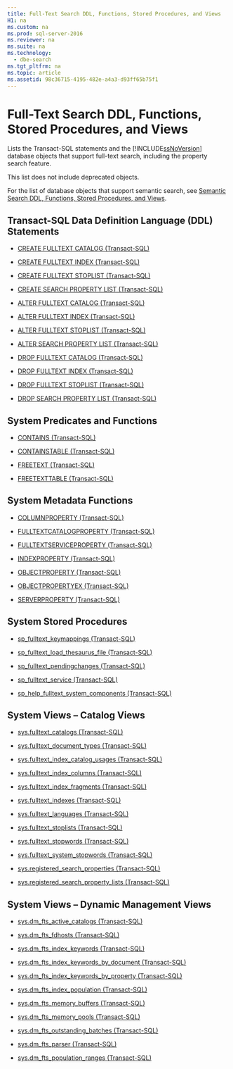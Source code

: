 ```yaml
---
title: Full-Text Search DDL, Functions, Stored Procedures, and Views
H1: na
ms.custom: na
ms.prod: sql-server-2016
ms.reviewer: na
ms.suite: na
ms.technology: 
  - dbe-search
ms.tgt_pltfrm: na
ms.topic: article
ms.assetid: 98c36715-4195-482e-a4a3-d93ff65b75f1
---
```

# Full-Text Search DDL, Functions, Stored Procedures, and Views
  Lists the Transact\-SQL statements and the [!INCLUDE[ssNoVersion](../../Token/Other/ssNoVersion_md.md)] database objects that support full\-text search, including the property search feature.  
  
 This list does not include deprecated objects.  
  
 For the list of database objects that support semantic search, see [Semantic Search DDL, Functions, Stored Procedures, and Views](../../Topics/TopicNameNotContainA/Semantic-Search-DDL--Functions--Stored-Procedures--and-Views.md).  
  
##  <a name="ddl"></a> Transact\-SQL Data Definition Language \(DDL\) Statements  
  
-   [CREATE FULLTEXT CATALOG &#40;Transact-SQL&#41;](../Topic/CREATE%20FULLTEXT%20CATALOG%20\(Transact-SQL\).md)  
  
-   [CREATE FULLTEXT INDEX &#40;Transact-SQL&#41;](../Topic/CREATE%20FULLTEXT%20INDEX%20\(Transact-SQL\).md)  
  
-   [CREATE FULLTEXT STOPLIST &#40;Transact-SQL&#41;](../Topic/CREATE%20FULLTEXT%20STOPLIST%20\(Transact-SQL\).md)  
  
-   [CREATE SEARCH PROPERTY LIST &#40;Transact-SQL&#41;](../Topic/CREATE%20SEARCH%20PROPERTY%20LIST%20\(Transact-SQL\).md)  
  
-   [ALTER FULLTEXT CATALOG &#40;Transact-SQL&#41;](../Topic/ALTER%20FULLTEXT%20CATALOG%20\(Transact-SQL\).md)  
  
-   [ALTER FULLTEXT INDEX &#40;Transact-SQL&#41;](../Topic/ALTER%20FULLTEXT%20INDEX%20\(Transact-SQL\).md)  
  
-   [ALTER FULLTEXT STOPLIST &#40;Transact-SQL&#41;](../Topic/ALTER%20FULLTEXT%20STOPLIST%20\(Transact-SQL\).md)  
  
-   [ALTER SEARCH PROPERTY LIST &#40;Transact-SQL&#41;](../Topic/ALTER%20SEARCH%20PROPERTY%20LIST%20\(Transact-SQL\).md)  
  
-   [DROP FULLTEXT CATALOG &#40;Transact-SQL&#41;](../Topic/DROP%20FULLTEXT%20CATALOG%20\(Transact-SQL\).md)  
  
-   [DROP FULLTEXT INDEX &#40;Transact-SQL&#41;](../Topic/DROP%20FULLTEXT%20INDEX%20\(Transact-SQL\).md)  
  
-   [DROP FULLTEXT STOPLIST &#40;Transact-SQL&#41;](../Topic/DROP%20FULLTEXT%20STOPLIST%20\(Transact-SQL\).md)  
  
-   [DROP SEARCH PROPERTY LIST &#40;Transact-SQL&#41;](../Topic/DROP%20SEARCH%20PROPERTY%20LIST%20\(Transact-SQL\).md)  
  
##  <a name="func"></a> System Predicates and Functions  
  
-   [CONTAINS &#40;Transact-SQL&#41;](../Topic/CONTAINS%20\(Transact-SQL\).md)  
  
-   [CONTAINSTABLE &#40;Transact-SQL&#41;](../Topic/CONTAINSTABLE%20\(Transact-SQL\).md)  
  
-   [FREETEXT &#40;Transact-SQL&#41;](../Topic/FREETEXT%20\(Transact-SQL\).md)  
  
-   [FREETEXTTABLE &#40;Transact-SQL&#41;](../Topic/FREETEXTTABLE%20\(Transact-SQL\).md)  
  
##  <a name="meta"></a> System Metadata Functions  
  
-   [COLUMNPROPERTY &#40;Transact-SQL&#41;](../Topic/COLUMNPROPERTY%20\(Transact-SQL\).md)  
  
-   [FULLTEXTCATALOGPROPERTY &#40;Transact-SQL&#41;](../Topic/FULLTEXTCATALOGPROPERTY%20\(Transact-SQL\).md)  
  
-   [FULLTEXTSERVICEPROPERTY &#40;Transact-SQL&#41;](../Topic/FULLTEXTSERVICEPROPERTY%20\(Transact-SQL\).md)  
  
-   [INDEXPROPERTY &#40;Transact-SQL&#41;](../Topic/INDEXPROPERTY%20\(Transact-SQL\).md)  
  
-   [OBJECTPROPERTY &#40;Transact-SQL&#41;](../Topic/OBJECTPROPERTY%20\(Transact-SQL\).md)  
  
-   [OBJECTPROPERTYEX &#40;Transact-SQL&#41;](../Topic/OBJECTPROPERTYEX%20\(Transact-SQL\).md)  
  
-   [SERVERPROPERTY &#40;Transact-SQL&#41;](../Topic/SERVERPROPERTY%20\(Transact-SQL\).md)  
  
##  <a name="proc"></a> System Stored Procedures  
  
-   [sp_fulltext_keymappings &#40;Transact-SQL&#41;](../Topic/sp_fulltext_keymappings%20\(Transact-SQL\).md)  
  
-   [sp_fulltext_load_thesaurus_file &#40;Transact-SQL&#41;](../Topic/sp_fulltext_load_thesaurus_file%20\(Transact-SQL\).md)  
  
-   [sp_fulltext_pendingchanges &#40;Transact-SQL&#41;](../Topic/sp_fulltext_pendingchanges%20\(Transact-SQL\).md)  
  
-   [sp_fulltext_service &#40;Transact-SQL&#41;](../Topic/sp_fulltext_service%20\(Transact-SQL\).md)  
  
-   [sp_help_fulltext_system_components &#40;Transact-SQL&#41;](../Topic/sp_help_fulltext_system_components%20\(Transact-SQL\).md)  
  
##  <a name="cat"></a> System Views – Catalog Views  
  
-   [sys.fulltext_catalogs &#40;Transact-SQL&#41;](../Topic/sys.fulltext_catalogs%20\(Transact-SQL\).md)  
  
-   [sys.fulltext_document_types &#40;Transact-SQL&#41;](../Topic/sys.fulltext_document_types%20\(Transact-SQL\).md)  
  
-   [sys.fulltext_index_catalog_usages &#40;Transact-SQL&#41;](../Topic/sys.fulltext_index_catalog_usages%20\(Transact-SQL\).md)  
  
-   [sys.fulltext_index_columns &#40;Transact-SQL&#41;](../Topic/sys.fulltext_index_columns%20\(Transact-SQL\).md)  
  
-   [sys.fulltext_index_fragments &#40;Transact-SQL&#41;](../Topic/sys.fulltext_index_fragments%20\(Transact-SQL\).md)  
  
-   [sys.fulltext_indexes &#40;Transact-SQL&#41;](../Topic/sys.fulltext_indexes%20\(Transact-SQL\).md)  
  
-   [sys.fulltext_languages &#40;Transact-SQL&#41;](../Topic/sys.fulltext_languages%20\(Transact-SQL\).md)  
  
-   [sys.fulltext_stoplists &#40;Transact-SQL&#41;](../Topic/sys.fulltext_stoplists%20\(Transact-SQL\).md)  
  
-   [sys.fulltext_stopwords &#40;Transact-SQL&#41;](../Topic/sys.fulltext_stopwords%20\(Transact-SQL\).md)  
  
-   [sys.fulltext_system_stopwords &#40;Transact-SQL&#41;](../Topic/sys.fulltext_system_stopwords%20\(Transact-SQL\).md)  
  
-   [sys.registered_search_properties &#40;Transact-SQL&#41;](../Topic/sys.registered_search_properties%20\(Transact-SQL\).md)  
  
-   [sys.registered_search_property_lists &#40;Transact-SQL&#41;](../Topic/sys.registered_search_property_lists%20\(Transact-SQL\).md)  
  
##  <a name="dmv"></a> System Views – Dynamic Management Views  
  
-   [sys.dm_fts_active_catalogs &#40;Transact-SQL&#41;](../Topic/sys.dm_fts_active_catalogs%20\(Transact-SQL\).md)  
  
-   [sys.dm_fts_fdhosts &#40;Transact-SQL&#41;](../Topic/sys.dm_fts_fdhosts%20\(Transact-SQL\).md)  
  
-   [sys.dm_fts_index_keywords &#40;Transact-SQL&#41;](../Topic/sys.dm_fts_index_keywords%20\(Transact-SQL\).md)  
  
-   [sys.dm_fts_index_keywords_by_document &#40;Transact-SQL&#41;](../Topic/sys.dm_fts_index_keywords_by_document%20\(Transact-SQL\).md)  
  
-   [sys.dm_fts_index_keywords_by_property &#40;Transact-SQL&#41;](../Topic/sys.dm_fts_index_keywords_by_property%20\(Transact-SQL\).md)  
  
-   [sys.dm_fts_index_population &#40;Transact-SQL&#41;](../Topic/sys.dm_fts_index_population%20\(Transact-SQL\).md)  
  
-   [sys.dm_fts_memory_buffers &#40;Transact-SQL&#41;](../Topic/sys.dm_fts_memory_buffers%20\(Transact-SQL\).md)  
  
-   [sys.dm_fts_memory_pools &#40;Transact-SQL&#41;](../Topic/sys.dm_fts_memory_pools%20\(Transact-SQL\).md)  
  
-   [sys.dm_fts_outstanding_batches &#40;Transact-SQL&#41;](../Topic/sys.dm_fts_outstanding_batches%20\(Transact-SQL\).md)  
  
-   [sys.dm_fts_parser &#40;Transact-SQL&#41;](../Topic/sys.dm_fts_parser%20\(Transact-SQL\).md)  
  
-   [sys.dm_fts_population_ranges &#40;Transact-SQL&#41;](../Topic/sys.dm_fts_population_ranges%20\(Transact-SQL\).md)  
  
  